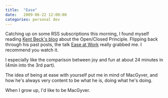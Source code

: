 ```yaml
---
title:  "Ease"
date:   2009-06-22 12:00:00
categories: personal dev
---
```


Catching up on some RSS subscriptions this morning, I found myself reading [Kent Beck's blog](http://www.threeriverinstitute.org/blog/) about the Open/Closed Principle. Flipping back through his past posts, the talk [Ease at Work](http://www.threeriversinstitute.org/blog/?p=205) really grabbed me. I recommend you watch it.

I especially like the comparison between joy and fun at about 24 minutes in (4min into the 3rd part).

The idea of being at ease with yourself put me in mind of MacGyver, and how he's always very content to be what he is, doing what he's doing.

When I grow up, I'd like to be MacGyver.
